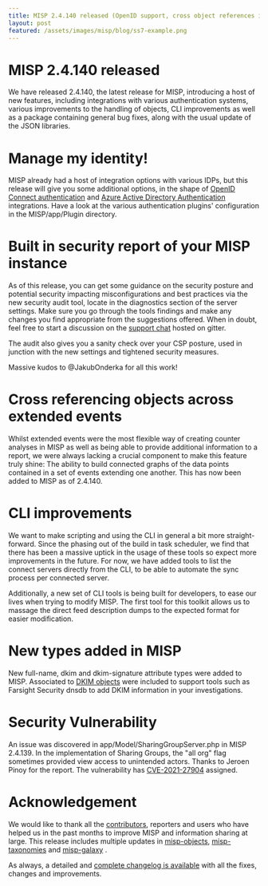 ```yaml
---
title: MISP 2.4.140 released (OpenID support, cross object references in extended events and many improvements)
layout: post
featured: /assets/images/misp/blog/ss7-example.png
---
```


# MISP 2.4.140 released

We have released 2.4.140, the latest release for MISP, introducing a host of new features, including integrations with various authentication systems, various improvements to the handling of objects, CLI improvements as well as a package containing general bug fixes, along with the usual update of the JSON libraries.

# Manage my identity!

MISP already had a host of integration options with various IDPs, but this release will give you some additional options, in the shape of [OpenID Connect authentication](https://github.com/MISP/MISP/tree/2.4/app/Plugin/OidcAuth) and [Azure Active Directory Authentication](https://github.com/MISP/MISP/tree/2.4/app/Plugin/AadAuth) integrations. Have a look at the various authentication plugins' configuration in the MISP/app/Plugin directory.

# Built in security report of your MISP instance

As of this release, you can get some guidance on the security posture and potential security impacting misconfigurations and best practices via the new security audit tool, locate in the diagnostics section of the server settings. Make sure you go through the tools findings and make any changes you find appropriate from the suggestions offered. When in doubt, feel free to start a discussion on the [support chat](https://gitter.im/MISP/Support) hosted on gitter.

The audit also gives you a sanity check over your CSP posture, used in junction with the new settings and tightened security measures.

Massive kudos to @JakubOnderka for all this work!

# Cross referencing objects across extended events

Whilst extended events were the most flexible way of creating counter analyses in MISP as well as being able to provide additional information to a report, we were always lacking a crucial component to make this feature truly shine: The ability to build connected graphs of the data points contained in a set of events extending one another. This has now been added to MISP as of 2.4.140.

# CLI improvements

We want to make scripting and using the CLI in general a bit more straight-forward. Since the phasing out of the build in task scheduler, we find that there has been a massive uptick in the usage of these tools so expect more improvements in the future. For now, we have added tools to list the connect servers directly from the CLI, to be able to automate the sync process per connected server. 

Additionally, a new set of CLI tools is being built for developers, to ease our lives when trying to modify MISP. The first tool for this toolkit allows us to massage the direct feed description dumps to the expected format for easier modification.

# New types added in MISP

New full-name, dkim and dkim-signature attribute types were added to MISP. Associated to [DKIM objects](https://www.misp-project.org/objects.html#_dkim) were included to support tools such as Farsight Security dnsdb to add DKIM information in your investigations.

# Security Vulnerability

An issue was discovered in app/Model/SharingGroupServer.php in MISP 2.4.139. In the implementation of Sharing Groups, the "all org" flag sometimes provided view access to unintended actors. Thanks to Jeroen Pinoy for the report. The vulnerability has [CVE-2021-27904](https://cvepremium.circl.lu/cve/CVE-2021-27904) assigned.

# Acknowledgement

We would like to thank all the [contributors](https://www.misp-project.org/contributors), reporters and users who have helped us in the past months to improve MISP and information sharing at large. This release includes multiple updates in [misp-objects](https://www.misp-project.org/objects.html), [misp-taxonomies](https://www.misp-project.org/taxonomies.html) and [misp-galaxy](https://www.misp-project.org/galaxy.html)
.

As always, a detailed and [complete changelog is available](https://www.misp-project.org/Changelog.txt) with all the fixes, changes and improvements.

